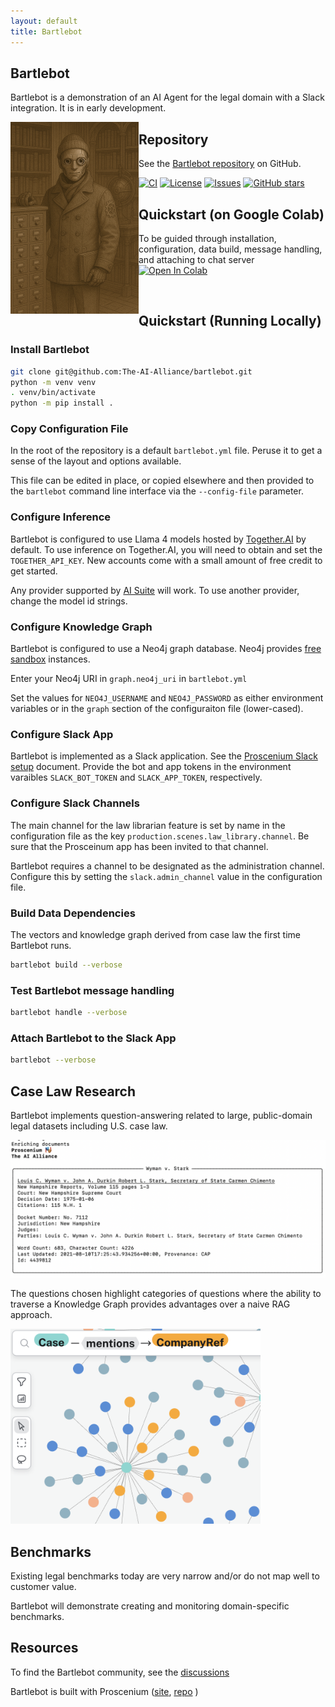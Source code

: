 ```yaml
---
layout: default
title: Bartlebot
---
```


## Bartlebot

Bartlebot is a demonstration of an AI Agent for the legal domain with a Slack integration.
It is in early development.

<img src="./assets/images/bartlebot.png" align="left" width="205px" alt="bartlebot"/>

## Repository

See the [Bartlebot repository](https://github.com/The-AI-Alliance/bartlebot) on GitHub.

[![CI](https://github.com/The-AI-Alliance/bartlebot/actions/workflows/pytest.yml/badge.svg)](https://github.com/The-AI-Alliance/bartlebot/actions/workflows/pytest.yml)
[![License](https://img.shields.io/github/license/The-AI-Alliance/bartlebot)](https://github.com/The-AI-Alliance/bartlebot/tree/main?tab=Apache-2.0-1-ov-file#readme)
[![Issues](https://img.shields.io/github/issues/The-AI-Alliance/bartlebot)](https://github.com/The-AI-Alliance/bartlebot/issues)
[![GitHub stars](https://img.shields.io/github/stars/The-AI-Alliance/bartlebot?style=social)](https://github.com/The-AI-Alliance/bartlebot/stargazers)

## Quickstart (on Google Colab)

To be guided through installation, configuration, data build, message handling, and attaching to chat server
<a target="_blank" href="https://colab.research.google.com/github/The-AI-Alliance/bartlebot/blob/main/notebooks/LawLibrarian.ipynb">
<img src="https://colab.research.google.com/assets/colab-badge.svg" alt="Open In Colab"/>
</a>

<br clear=left/>

## Quickstart (Running Locally)

### Install Bartlebot

```bash
git clone git@github.com:The-AI-Alliance/bartlebot.git
python -m venv venv
. venv/bin/activate
python -m pip install .
```

### Copy Configuration File

In the root of the repository is a default `bartlebot.yml` file.
Peruse it to get a sense of the layout and options available.

This file can be edited in place, or copied elsewhere and then provided to
the `bartlebot` command line interface via the `--config-file` parameter.

### Configure Inference

Bartlebot is configured to use Llama 4 models hosted by [Together.AI](https://www.together.ai/) by default.
To use inference on Together.AI, you will need to obtain and set the `TOGETHER_API_KEY`.
New accounts come with a small amount of free credit to get started.

Any provider supported by [AI Suite](https://github.com/andrewyng/aisuite/) will work.
To use another provider, change the model id strings.

### Configure Knowledge Graph

Bartlebot is configured to use a Neo4j graph database.
Neo4j provides [free sandbox](https://neo4j.com/sandbox/) instances.

Enter your Neo4j URI in `graph.neo4j_uri` in `bartlebot.yml`

Set the values for `NEO4J_USERNAME` and `NEO4J_PASSWORD` as either environment variables
or in the `graph` section of the configuraiton file (lower-cased).

### Configure Slack App

Bartlebot is implemented as a Slack application.
See the [Proscenium Slack setup](https://github.com/The-AI-Alliance/proscenium/blob/main/docs/slack-app-setup.md) document.
Provide the bot and app tokens in the environment varaibles `SLACK_BOT_TOKEN` and `SLACK_APP_TOKEN`, respectively.

### Configure Slack Channels

The main channel for the law librarian feature is set by name in
the configuration file as the key `production.scenes.law_library.channel`.
Be sure that the Prosceinum app has been invited to that channel.

Bartlebot requires a channel to be designated as the administration channel.
Configure this by setting the `slack.admin_channel` value in the configuration file.

### Build Data Dependencies

The vectors and knowledge graph derived from case law the first time Bartlebot runs.

```bash
bartlebot build --verbose
```

### Test Bartlebot message handling

```bash
bartlebot handle --verbose
```

### Attach Bartlebot to the Slack App

```bash
bartlebot --verbose
```

## Case Law Research

Bartlebot implements question-answering related to
large, public-domain legal datasets including U.S. case law.

<img src="./assets/images/enrich.png" width="600px" alt="legal kg"/>

The questions chosen highlight categories of questions where the ability to traverse a
Knowledge Graph provides advantages over a naive RAG approach.

<img src="./assets/images/legal_kg.png" width="400px" alt="legal kg"/>

## Benchmarks

Existing legal benchmarks today are very narrow and/or do not map well to customer value.

Bartlebot will demonstrate creating and monitoring domain-specific benchmarks.

## Resources

To find the Bartlebot community, see the [discussions](https://github.com/The-AI-Alliance/bartlebot/discussions)

Bartlebot is built with Proscenium ([site](https://the-ai-alliance.github.io/proscenium/), [repo](https://github.com/The-AI-Alliance/proscenium) )
